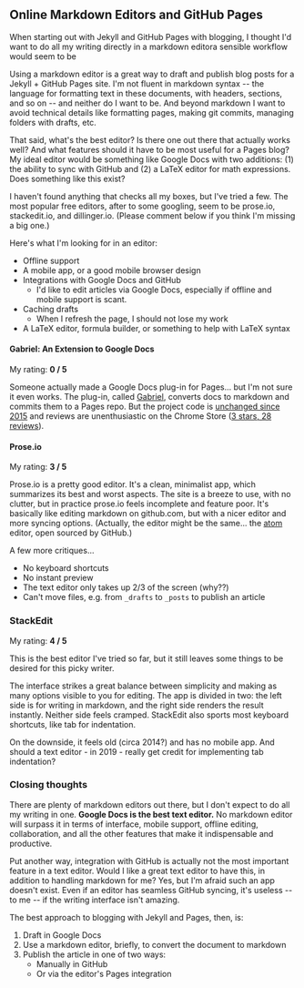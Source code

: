 ## Online Markdown Editors and GitHub Pages

When starting out with Jekyll and GitHub Pages with blogging, I thought I'd want to do all my writing directly in a markdown editora sensible workflow would seem to be

Using a markdown editor is a great way to draft and publish blog posts for a Jekyll + GitHub Pages site. I'm not fluent in markdown syntax -- the language for formatting text in these documents, with headers, sections, and so on -- and neither do I want to be. And beyond markdown I want to avoid technical details like formatting pages, making git commits, managing folders with drafts, etc. 

That said, what's the best editor? Is there one out there that actually works well? And what features should it have to be most useful for a Pages blog? My ideal editor would be something like Google Docs with two additions: (1) the ability to sync with GitHub and (2) a LaTeX editor for math expressions. Does something like this exist?

I haven't found anything that checks all my boxes, but I've tried a few. The most popular free editors, after to some googling, seem to be prose.io, stackedit.io, and dillinger.io. (Please comment below if you think I'm missing a big one.)

Here's what I'm looking for in an editor:
- Offline support
- A mobile app, or a good mobile browser design
- Integrations with Google Docs and GitHub
	- I'd like to edit articles via Google Docs, especially if offline and mobile support is scant.
- Caching drafts
	- When I refresh the page, I should not lose my work
- A LaTeX editor, formula builder, or something to help with LaTeX syntax

#### Gabriel: An Extension to Google Docs
My rating: **0 / 5**

Someone actually made a Google Docs plug-in for Pages... but I'm not sure it even works. The plug-in, called [Gabriel](https://educ.io/extensions/gabriel), converts docs to markdown and commits them to a Pages repo. But the project code is [unchanged since 2015](https://github.com/thiscouldbejd/Gabriel) and reviews are unenthusiastic on the Chrome Store ([3 stars, 28 reviews](https://chrome.google.com/webstore/detail/gabriel/okimajjeocnndpifeelaajdebkkbckff)). 


#### Prose.io

My rating: **3 / 5** 

Prose.io is a pretty good editor. It's a clean, minimalist app, which summarizes its best and worst aspects. The site is a breeze to use, with no clutter, but in practice prose.io feels incomplete and feature poor. It's basically like editing markdown on github.com, but with a nicer editor and more syncing options. (Actually, the editor might be the same... the [atom](atom.io) editor, open sourced by GitHub.)

A few more critiques...
- No keyboard shortcuts
- No instant preview
- The text editor only takes up 2/3 of the screen (why??)
- Can't move files, e.g. from `_drafts` to `_posts` to publish an article

### StackEdit

My rating: **4 / 5** 

This is the best editor I've tried so far, but it still leaves some things to be desired for this picky writer. 

The interface strikes a great balance between simplicity and making as many options visible to you for editing. The app is divided in two: the left side is for writing in markdown, and the right side renders the result instantly. Neither side feels cramped. StackEdit also sports most keyboard shortcuts, like tab for indentation. 

On the downside, it feels old (circa 2014?) and has no mobile app. And should a text editor - in 2019 - really get credit for implementing tab indentation?

### Closing thoughts

There are plenty of markdown editors out there, but I don't expect to do all my writing in one. **Google Docs is the best text editor.** No markdown editor will surpass it in terms of interface, mobile support, offline editing, collaboration, and all the other features that make it indispensable and productive.

Put another way, integration with GitHub is actually not the most important feature in a text editor. Would I like a great text editor to have this, in addition to handling markdown for me? Yes, but I'm afraid such an app doesn't exist. Even if an editor has seamless GitHub syncing, it's useless -- to me -- if the writing interface isn't amazing.

The best approach to blogging with Jekyll and Pages, then, is:
1. Draft in Google Docs
2. Use a markdown editor, briefly, to convert the document to markdown
3. Publish the article in one of two ways:
	- Manually in GitHub
	- Or via the editor's Pages integration


<!--stackedit_data:
eyJoaXN0b3J5IjpbODQ2MTExMjkwLDIxMTQzMjcxNl19
-->